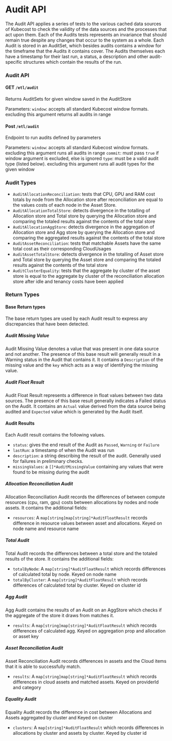 # Audit API
The Audit API applies a series of tests to the various cached data sources of Kubecost to check the validity of the data sources and the processes that act upon them. Each of the Audits tests represents an invariance that should remain true despite any changes that occur to the system as a whole. Each Audit is stored in an AuditSet, which besides audits contains a window for the timeframe that the Audits it contains cover. The Audits themselves each have a timestamp for their last run, a status, a description and other audit-specific structures which contain the results of the run.

### Audit API
#### GET `/etl/audit`
Returns AuditSets for given window saved in the AuditStore

Parameters:
`window`: accepts all standard Kubecost window formats. excluding this argument returns all audits in range

#### Post `/etl/audit`
Endpoint to run audits defined by parameters

Parameters:
`window`: accepts all standard Kubecost window formats. excluding this argument runs all audits in range
`commit`: must pass `true` if window argument is excluded, else is ignored
`type`: must be a valid audit type (listed below). excluding this argument runs all audit types for the given window

### Audit Types
* `AuditAllocationReconciliation`: tests that CPU, GPU and RAM cost totals by node from the Allocation store after reconciliation are equal to the values costs of each node in the Asset Store.
* `AuditAllocationTotalStore`: detects divergence in the totalling of Allocation store and Total store by querying the Allocation store and comparing the totaled results against the contents of the total store
* `AuditAllocationAggStore`:  detects divergence in the aggregation of Allocation store and Agg store by querying the Allocation store and comparing the aggregated results against the contents of the total store
* `AuditAssetReconciliation`: tests that matchable Assets have the same total cost as their corresponding CloudUsages
* `AuditAssetTotalStore`: detects divergence in the totalling of Asset store and Total store by querying the Asset store and comparing the totaled results against the contents of the total store     
* `AuditClusterEquality`:  tests that the aggregate by cluster of the asset store is equal to the aggregate by cluster of the reconciliation allocation store after idle and tenancy costs have been applied

### Return Types

#### Base Return types

The base return types are used by each Audit result to express any discrepancies that have been detected.

##### Audit Missing Value
Audit Missing Value denotes a value that was present in one data source and not another. The presence of this base result will generally result in a Warning status in the Audit that contains it. It contains a `Description` of the missing value and the `key` which acts as a way of identifying the missing value.

##### Audit Float Result
Audit Float Result represents a difference in float values between two data sources. The presence of this base result generally indicates a Failed status on the Audit. It contains an `Actual` value derived from the data source being audited and `Expected` value which is generated by the Audit itself.

#### Audit Results

Each Audit result contains the following values.

* `status`: gives the end result of the Audit as `Passed`, `Warning` or `Failure`
* `lastRun`: a timestamp of when the Audit was run
* `description`: a string describing the result of the audit. Generally used for failures in preliminary checks.
* `missingValues`: a `[]*AuditMissingValue` containing any values that were found to be missing during the audit

##### Allocation Reconciliation Audit
Allocation Reconciliation Audit records the differences of between compute resources (cpu, ram, gpu) costs between
allocations by nodes and node assets. It contains the additional fields:

* `resources`: A `map[string]map[string]*AuditFloatResult` records difference in resource values between asset and allocations. Keyed on node name and resource name

##### Total Audit
Total Audit records the differences between a total store and the totaled results of the store. It contains the additional fields:

* `totalByNode`: A `map[string]*AuditFloatResult` which records differences of calculated total by node. Keyed on node name
* `totalByCluster`: A `map[string]*AuditFloatResult` which records differences of calculated total by cluster. Keyed on cluster id

##### Agg Audit
Agg Audit contains the results of an Audit on an AggStore which checks if the aggregate of the store it draws from matches it.

* `results`: A `map[string]map[string]*AuditFloatResult` which records differences of calculated agg. Keyed on aggregation prop and allocation or asset key

##### Asset Reconciliation Audit
Asset Reconciliation Audit records differences in assets and the Cloud items that it is able to successfully match.

* `results`: A `map[string]map[string]*AuditFloatResult` which records differences in cloud assets and matched assets. Keyed on providerId and category


##### Equality Audit
Equality Audit records the difference in cost between Allocations and Assets aggregated by cluster and Keyed on cluster

* `clusters`: A `map[string]*AuditFloatResult` which records differences in allocations by cluster and assets by cluster. Keyed by cluster id

<!--- {"article":"7302571484823","section":"1500002777682","permissiongroup":"1500001277122"} --->